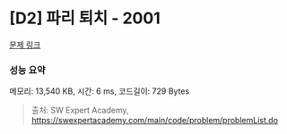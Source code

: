 # [D2] 파리 퇴치 - 2001 

[문제 링크](https://swexpertacademy.com/main/code/problem/problemDetail.do?contestProbId=AV5PzOCKAigDFAUq) 

### 성능 요약

메모리: 13,540 KB, 시간: 6 ms, 코드길이: 729 Bytes



> 출처: SW Expert Academy, https://swexpertacademy.com/main/code/problem/problemList.do